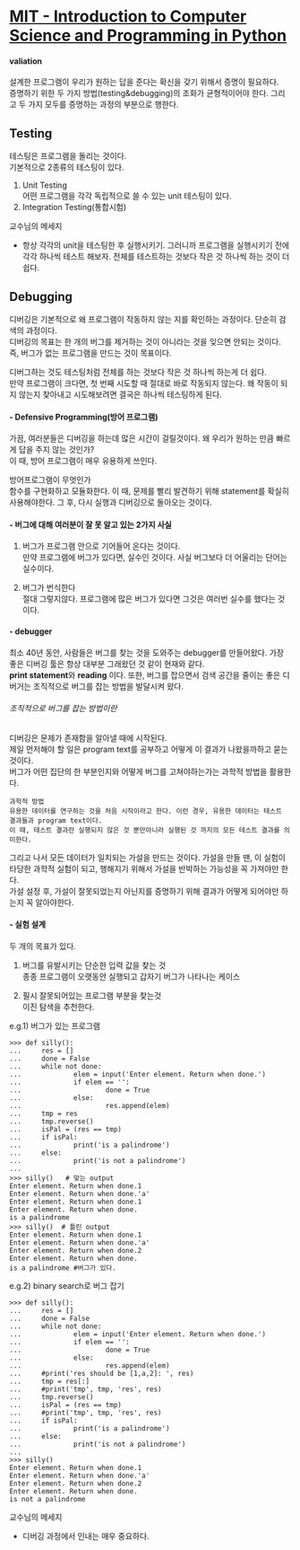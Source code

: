 ﻿# [MIT - Introduction to Computer Science and Programming in Python](https://www.inflearn.com/course/mit-%EA%B3%B5%EA%B0%9C%EA%B0%95%EC%A2%8C-python/)

#### valiation
설계한 프로그램이 우리가 원하는 답을 준다는 확신을 갖기 위해서 증명이 필요하다.   
증명하기 위한 두 가지 방법(testing&debugging)의 조화가 균형적이어야 한다. 그리고 두 가지 모두를 증명하는 과정의 부분으로 행한다.

## Testing
테스팅은 프로그램을 돌리는 것이다.  
기본적으로 2종류의 테스팅이 있다.
1. Unit Testing  
어떤 프로그램을 각각 독립적으로 쓸 수 있는 unit 테스팅이 있다.
2. Integration Testing(통합시험)  

교수님의 메세지
- 항상 각각의 unit을 테스팅한 후 실행시키기. 그러니까 프로그램을 실행시키기 전에 각각 하나씩 테스트 해보자. 전체를 테스트하는 것보다 작은 것 하나씩 하는 것이 더 쉽다.

## Debugging
디버깅은 기본적으로 왜 프로그램이 작동하지 않는 지를 확인하는 과정이다. 단순히 검색의 과정이다.  
디버깅의 목표는 한 개의 버그를 제거하는 것이 아니라는 것을 잊으면 안되는 것이다. 즉, 버그가 없는 프로그램을 만드는 것이 목표이다.

디버그하는 것도 테스팅처럼 전체를 하는 것보다 작은 것 하나씩 하는게 더 쉽다.  
만약 프로그램이 크다면, 첫 번째 시도할 때 절대로 바로 작동되지 않는다. 왜 작동이 되지 않는지 찾아내고 시도해보려면 결국은 하나씩 테스팅하게 된다.

#### - Defensive Programming(방어 프로그램)
가끔, 여러분들은 디버깅을 하는데 많은 시간이 걸릴것이다. 왜 우리가 원하는 만큼 빠르게 답을 주지 않는 것인가?  
이 때, 방어 프로그램이 매우 유용하게 쓰인다.


방어프로그램이 무엇인가  
함수를 구현화하고 모듈화한다. 이 때, 문제를 빨리 발견하기 위해 statement를 확실히 사용해야한다. 그 후, 다시 실행과 디버깅으로 돌아오는 것이다.

#### - 버그에 대해 여러분이 잘 못 알고 있는 2가지 사실
1. 버그가 프로그램 안으로 기어들어 온다는 것이다.  
만약 프로그램에 버그가 있다면, 실수인 것이다. 사실 버그보다 더 어울리는 단어는 실수이다.

2. 버그가 번식한다  
절대 그렇지않다. 프로그램에 많은 버그가 있다면 그것은 여러번 실수를 했다는 것이다.

#### - debugger
최소 40년 동안, 사람들은 버그를 찾는 것을 도와주는 debugger를 만들어왔다. 가장 좋은 디버깅 툴은 항상 대부분 그래왔던 것 같이 현재와 같다.  
**print statement**와 **reading** 이다. 또한, 버그를 잡으면서 검색 공간을 줄이는 좋은 디버거는 조직적으로 버그를 잡는 방법을 발달시켜 왔다.
###### 조직적으로 버그를 잡는 방법이란
디버깅은 문제가 존재함을 알아낼 때에 시작된다.  
제일 먼저해야 할 일은 program text를 공부하고 어떻게 이 결과가 나왔을까하고 묻는 것이다.  
버그가 어떤 집단의 한 부분인지와 어떻게 버그를 고쳐야하는가는 과학적 방법을 활용한다.
```
과학적 방법
유용한 데이터를 연구하는 것을 처음 시작이라고 한다. 이런 경우, 유용한 데이터는 테스트 결과들과 program text이다.
이 때, 테스트 결과란 실행되지 않은 것 뿐만아니라 실행된 것 까지의 모든 테스트 결과를 의미한다.
```
그리고 나서 모든 데이터가 일치되는 가설을 만드는 것이다. 가설을 만들 땐, 이 실험이 타당한 과학적 실험이 되고, 행해지기 위해서 가설을 반박하는 가능성을 꼭 가져야만 한다.  
가설 설정 후, 가설이 잘못되었는지 아닌지를 증명하기 위해 결과가 어떻게 되어야만 하는지 꼭 알아야한다.

#### - 실험 설계
두 개의 목표가 있다.
1. 버그를 유발시키는 단순한 입력 값을 찾는 것  
종종 프로그램이 오랫동안 실행되고 갑자기 버그가 나타나는 케이스

2. 필시 잘못되어있는 프로그램 부분을 찾는것  
이진 탐색을 추천한다.

e.g.1) 버그가 있는 프로그램
```
>>> def silly():
...     res = []
...     done = False
...     while not done:
...             elem = input('Enter element. Return when done.')
...             if elem == '':
...                     done = True
...             else:
...                     res.append(elem)
...     tmp = res
...     tmp.reverse()
...     isPal = (res == tmp)
...     if isPal:
...             print('is a palindrome')
...     else:
...             print('is not a palindrome')
...
>>> silly()   # 맞는 output
Enter element. Return when done.1
Enter element. Return when done.'a'
Enter element. Return when done.1
Enter element. Return when done.
is a palindrome
>>> silly()  # 틀린 output
Enter element. Return when done.1
Enter element. Return when done.'a'
Enter element. Return when done.2
Enter element. Return when done.
is a palindrome #버그가 있다.
```
e.g.2) binary search로 버그 잡기
```
>>> def silly():
...     res = []
...     done = False
...     while not done:
...             elem = input('Enter element. Return when done.')
...             if elem == '':
...                     done = True
...             else:
...                     res.append(elem)
...     #print('res should be [1,a,2]: ', res)
...     tmp = res[:]
...     #print('tmp', tmp, 'res', res)
...     tmp.reverse()
...     isPal = (res == tmp)
...     #print('tmp', tmp, 'res', res)
...     if isPal:
...             print('is a palindrome')
...     else:
...             print('is not a palindrome')
...
>>> silly()
Enter element. Return when done.1
Enter element. Return when done.'a'
Enter element. Return when done.2
Enter element. Return when done.
is not a palindrome
```
교수님의 메세지
- 디버깅 과정에서 인내는 매우 중요하다.
